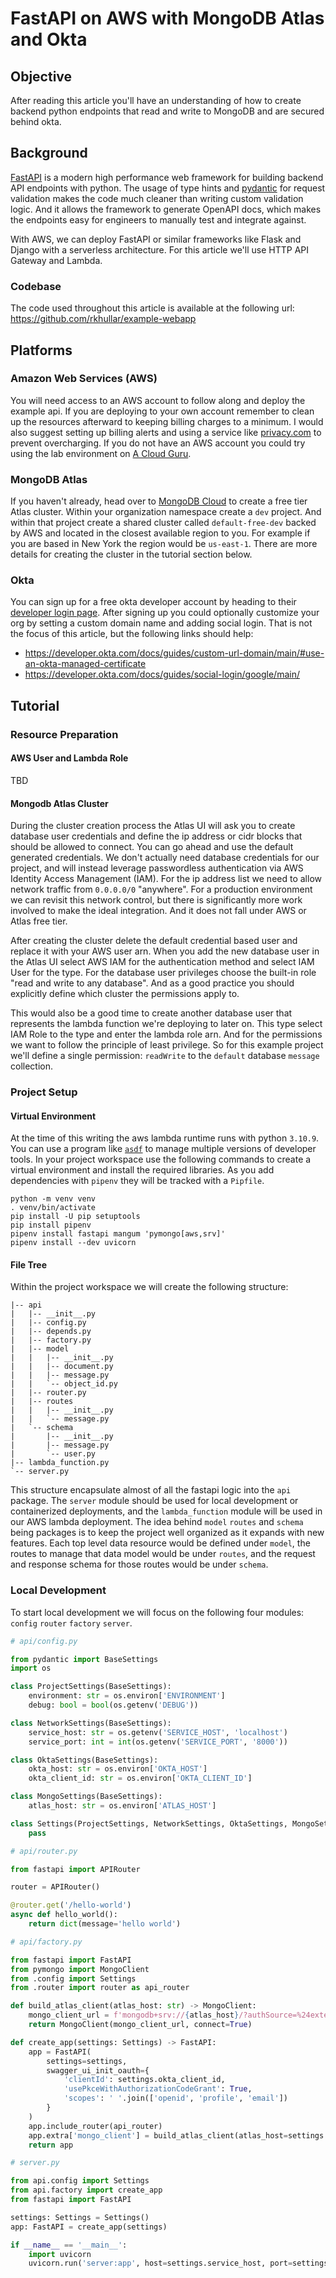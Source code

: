 # FastAPI on AWS with MongoDB Atlas and Okta

## Objective
After reading this article you'll have an understanding of how to create backend python endpoints that read and write to
MongoDB and are secured behind okta.

## Background
[FastAPI](https://fastapi.tiangolo.com) is a modern high performance web framework for building backend API endpoints with
python. The usage of type hints and [pydantic](https://docs.pydantic.dev/latest) for request validation makes the code
much cleaner than writing custom validation logic. And it allows the framework to generate OpenAPI docs, which makes the
endpoints easy for engineers to manually test and integrate against.

With AWS, we can deploy FastAPI or similar frameworks like Flask and Django with a serverless architecture. For this
article we'll use HTTP API Gateway and Lambda.

### Codebase
The code used throughout this article is available at the following url:
https://github.com/rkhullar/example-webapp

## Platforms
### Amazon Web Services (AWS)
You will need access to an AWS account to follow along and deploy the example api. If you are deploying to your own account
remember to clean up the resources afterward to keeping billing charges to a minimum. I would also suggest setting up
billing alerts and using a service like [privacy.com](https://privacy.com) to prevent overcharging. If you do not have an
AWS account you could try using the lab environment on [A Cloud Guru](https://learn.acloud.guru/labs).

### MongoDB Atlas
If you haven't already, head over to [MongoDB Cloud](https://www.mongodb.com/cloud) to create a free tier Atlas cluster.
Within your organization namespace create a `dev` project. And within that project create a shared cluster called
`default-free-dev` backed by AWS and located in the closest available region to you. For example if you are based in
New York the region would be `us-east-1`. There are more details for creating the cluster in the tutorial section below.

### Okta
You can sign up for a free okta developer account by heading to their [developer login page](https://developer.okta.com/login).
After signing up you could optionally customize your org by setting a custom domain name and adding social login. That is
not the focus of this article, but the following links should help:
- https://developer.okta.com/docs/guides/custom-url-domain/main/#use-an-okta-managed-certificate
- https://developer.okta.com/docs/guides/social-login/google/main/

## Tutorial

### Resource Preparation
#### AWS User and Lambda Role
TBD

#### Mongodb Atlas Cluster
During the cluster creation process the Atlas UI will ask you to create database user credentials and define the ip address
or cidr blocks that should be allowed to connect. You can go ahead and use the default generated credentials. We don't
actually need database credentials for our project, and will instead leverage passwordless authentication via AWS Identity
Access Management (IAM). For the ip address list we need to allow network traffic from `0.0.0.0/0` "anywhere". For a production
environment we can revisit this network control, but there is significantly more work involved to make the ideal integration.
And it does not fall under AWS or Atlas free tier.

After creating the cluster delete the default credential based user and replace it with your AWS user arn. When you
add the new database user in the Atlas UI select AWS IAM for the authentication method and select IAM User for the type.
For the database user privileges choose the built-in role "read and write to any database". And as a good practice you
should explicitly define which cluster the permissions apply to.

This would also be a good time to create another database user that represents the lambda function we're deploying to later on.
This type select IAM Role to the type and enter the lambda role arn. And for the permissions we want to follow the principle
of least privilege. So for this example project we'll define a single permission: `readWrite` to the `default` database
`message` collection.

### Project Setup
#### Virtual Environment
At the time of this writing the aws lambda runtime runs with python `3.10.9`. You can use a program like [`asdf`](https://asdf-vm.com)
to manage multiple versions of developer tools. In your project workspace use the following commands to create a virtual
environment and install the required libraries. As you add dependencies with `pipenv` they will be tracked with a `Pipfile`.

```shell
python -m venv venv
. venv/bin/activate
pip install -U pip setuptools
pip install pipenv
pipenv install fastapi mangum 'pymongo[aws,srv]'
pipenv install --dev uvicorn
```

#### File Tree
Within the project workspace we will create the following structure:
```text
|-- api
|   |-- __init__.py
|   |-- config.py
|   |-- depends.py
|   |-- factory.py
|   |-- model
|   |   |-- __init__.py
|   |   |-- document.py
|   |   |-- message.py
|   |   `-- object_id.py
|   |-- router.py
|   |-- routes
|   |   |-- __init__.py
|   |   `-- message.py
|   `-- schema
|       |-- __init__.py
|       |-- message.py
|       `-- user.py
|-- lambda_function.py
`-- server.py
```

This structure encapsulate almost of all the fastapi logic into the `api` package. The `server` module should be used
for local development or containerized deployments, and the `lambda_function` module will be used in our AWS lambda deployment.
The idea behind `model` `routes` and `schema` being packages is to keep the project well organized as it expands with new features.
Each top level data resource would be defined under `model`, the routes to manage that data model would be under `routes`,
and the request and response schema for those routes would be under `schema`.

### Local Development

To start local development we will focus on the following four modules: `config` `router` `factory` `server`.
```python
# api/config.py

from pydantic import BaseSettings
import os

class ProjectSettings(BaseSettings):
    environment: str = os.environ['ENVIRONMENT']
    debug: bool = bool(os.getenv('DEBUG'))

class NetworkSettings(BaseSettings):
    service_host: str = os.getenv('SERVICE_HOST', 'localhost')
    service_port: int = int(os.getenv('SERVICE_PORT', '8000'))

class OktaSettings(BaseSettings):
    okta_host: str = os.environ['OKTA_HOST']
    okta_client_id: str = os.environ['OKTA_CLIENT_ID']

class MongoSettings(BaseSettings):
    atlas_host: str = os.environ['ATLAS_HOST']

class Settings(ProjectSettings, NetworkSettings, OktaSettings, MongoSettings):
    pass
```

```python
# api/router.py

from fastapi import APIRouter

router = APIRouter()

@router.get('/hello-world')
async def hello_world():
    return dict(message='hello world')
```

```python
# api/factory.py

from fastapi import FastAPI
from pymongo import MongoClient
from .config import Settings
from .router import router as api_router

def build_atlas_client(atlas_host: str) -> MongoClient:
    mongo_client_url = f'mongodb+srv://{atlas_host}/?authSource=%24external&authMechanism=MONGODB-AWS&retryWrites=true&w=majority'
    return MongoClient(mongo_client_url, connect=True)

def create_app(settings: Settings) -> FastAPI:
    app = FastAPI(
        settings=settings,
        swagger_ui_init_oauth={
            'clientId': settings.okta_client_id,
            'usePkceWithAuthorizationCodeGrant': True,
            'scopes': ' '.join(['openid', 'profile', 'email'])
        }
    )
    app.include_router(api_router)
    app.extra['mongo_client'] = build_atlas_client(atlas_host=settings.atlas_host)
    return app
```

```python
# server.py

from api.config import Settings
from api.factory import create_app
from fastapi import FastAPI

settings: Settings = Settings()
app: FastAPI = create_app(settings)

if __name__ == '__main__':
    import uvicorn
    uvicorn.run('server:app', host=settings.service_host, port=settings.service_port, reload=settings.debug)
```

